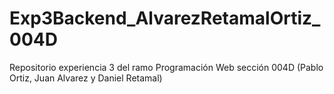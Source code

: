 # Exp3Backend_AlvarezRetamalOrtiz_004D
Repositorio experiencia 3 del ramo Programación Web sección 004D (Pablo Ortiz, Juan Alvarez y Daniel Retamal)
